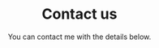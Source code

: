 ---
templateKey: 'contact-page'
path: /contact
title: Contact us
heading: Book me for your next shoot
subtitle: You can contact me with the details below.
email: penny@pennypace.photography
phone: 847-506-2432
address: 3255 Thomas Street, Arlington Heights, IL 60004
---